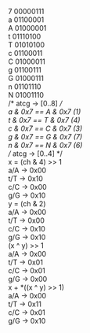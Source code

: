 7 00000111  
a 01100001  
A 01000001  
t 01110100  
T 01010100  
c 01100011  
C 01000011  
g 01100111  
G 01000111  
n 01101110  
N 01001110  
/* atcg -> [0..8] */   
a & 0x7 == A & 0x7 (1)  
t & 0x7 == T & 0x7 (4)  
c & 0x7 == C & 0x7 (3)  
g & 0x7 == G & 0x7 (7)  
n & 0x7 == N & 0x7 (6)  
/* atcg -> [0..4] */  
x = (ch & 4) >> 1  
a/A -> 0x00   
t/T -> 0x10  
c/C -> 0x00  
g/G -> 0x10  
y = (ch & 2)  
a/A -> 0x00  
t/T -> 0x00  
c/C -> 0x10  
g/G -> 0x10  
(x ^ y) >> 1  
a/A -> 0x00  
t/T -> 0x01  
c/C -> 0x01  
g/G -> 0x00  
x + *((x ^ y) >> 1)  
a/A -> 0x00  
t/T -> 0x11  
c/C -> 0x01  
g/G -> 0x10  
  
  
